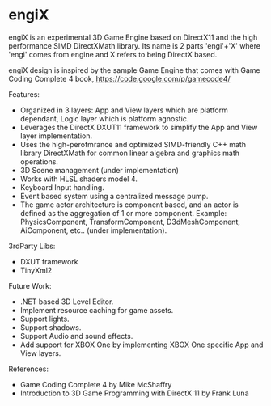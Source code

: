 engiX
=====

engiX is an experimental 3D Game Engine based on DirectX11 and the high performance SIMD DirectXMath library. Its name is 2 parts 'engi'+'X' where 'engi' comes from engine and X refers to being DirectX based.

engiX design is inspired by the sample Game Engine that comes with Game Coding Complete 4 book, https://code.google.com/p/gamecode4/

Features:
- Organized in 3 layers: App and View layers which are platform dependant, Logic layer which is platform agnostic.
- Leverages the DirectX DXUT11 framework to simplify the App and View layer implementation.
- Uses the high-perofmrance and optimized SIMD-friendly C++ math library DirectXMath for common linear algebra and graphics math operations.
- 3D Scene management (under implementation)
- Works with HLSL shaders model 4.
- Keyboard Input handling.
- Event based system using a centralized message pump.
- The game actor architecture is component based, and an actor is defined as the aggregation of 1 or more component. Example: PhysicsComponent, TransformComponent, D3dMeshComponent, AiComponent, etc.. (under implementation).


3rdParty Libs:
- DXUT framework
- TinyXml2

Future Work:
- .NET based 3D Level Editor.
- Implement resource caching for game assets.
- Support lights.
- Support shadows.
- Support Audio and sound effects.
- Add support for XBOX One by implementing XBOX One specific App and View layers.
 
References:
- Game Coding Complete 4 by Mike McShaffry
- Introduction to 3D Game Programming with DirectX 11 by Frank Luna
